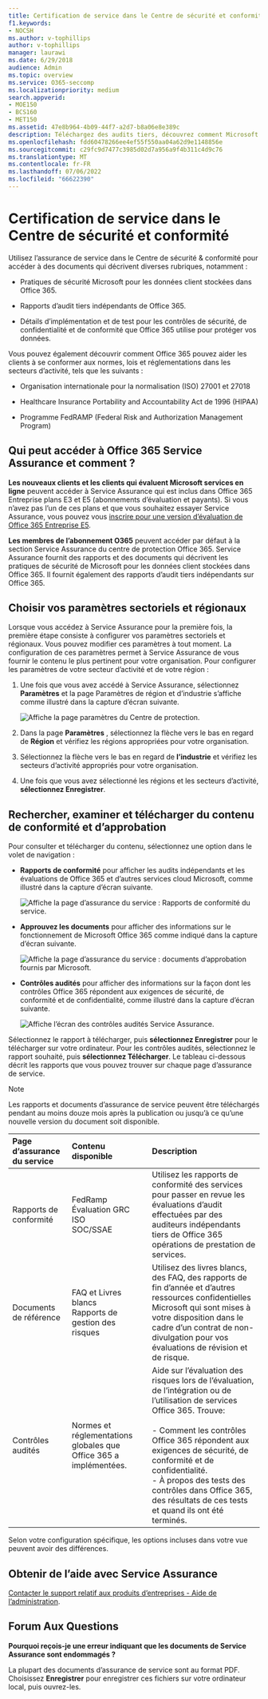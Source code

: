 ```yaml
---
title: Certification de service dans le Centre de sécurité et conformité
f1.keywords:
- NOCSH
ms.author: v-tophillips
author: v-tophillips
manager: laurawi
ms.date: 6/29/2018
audience: Admin
ms.topic: overview
ms.service: O365-seccomp
ms.localizationpriority: medium
search.appverid:
- MOE150
- BCS160
- MET150
ms.assetid: 47e8b964-4b09-44f7-a2d7-b8a06e8e389c
description: Téléchargez des audits tiers, découvrez comment Microsoft sécurise les données client et savez comment vous pouvez vous conformer aux normes ISO, HIPAA, FINRA et FedRAMP lorsque vous utilisez Office 365.
ms.openlocfilehash: fdd60478266ee4ef55f550aa04a62d9e1148856e
ms.sourcegitcommit: c29fc9d7477c3985d02d7a956a9f4b311c4d9c76
ms.translationtype: MT
ms.contentlocale: fr-FR
ms.lasthandoff: 07/06/2022
ms.locfileid: "66622390"
---
```

# <a name="service-assurance-in-the-security--compliance-center"></a>Certification de service dans le Centre de sécurité et conformité

Utilisez l’assurance de service dans le Centre de sécurité & conformité pour accéder à des documents qui décrivent diverses rubriques, notamment : 
  
- Pratiques de sécurité Microsoft pour les données client stockées dans Office 365. 
    
- Rapports d’audit tiers indépendants de Office 365. 
    
- Détails d’implémentation et de test pour les contrôles de sécurité, de confidentialité et de conformité que Office 365 utilise pour protéger vos données. 
    
Vous pouvez également découvrir comment Office 365 pouvez aider les clients à se conformer aux normes, lois et réglementations dans les secteurs d’activité, tels que les suivants :
  
-  Organisation internationale pour la normalisation (ISO) 27001 et 27018 
    
- Healthcare Insurance Portability and Accountability Act de 1996 (HIPAA)
    
- Programme FedRAMP (Federal Risk and Authorization Management Program)
    
## <a name="who-can-access-office-365-service-assurance-and-how"></a>Qui peut accéder à Office 365 Service Assurance et comment ?

 **Les nouveaux clients et les clients qui évaluent Microsoft services en ligne** peuvent accéder à Service Assurance qui est inclus dans Office 365 Entreprise plans E3 et E5 (abonnements d’évaluation et payants). Si vous n’avez pas l’un de ces plans et que vous souhaitez essayer Service Assurance, vous pouvez vous [inscrire pour une version d’évaluation de Office 365 Entreprise E5](https://go.microsoft.com/fwlink/p/?LinkID=698279).
  
 **Les membres de l’abonnement O365** peuvent accéder par défaut à la section Service Assurance du centre de protection Office 365. Service Assurance fournit des rapports et des documents qui décrivent les pratiques de sécurité de Microsoft pour les données client stockées dans Office 365. Il fournit également des rapports d’audit tiers indépendants sur Office 365.
 
## <a name="choose-your-industry-and-regional-settings"></a>Choisir vos paramètres sectoriels et régionaux
<a name="Chooseyourindustryregional"> </a>

Lorsque vous accédez à Service Assurance pour la première fois, la première étape consiste à configurer vos paramètres sectoriels et régionaux. Vous pouvez modifier ces paramètres à tout moment. La configuration de ces paramètres permet à Service Assurance de vous fournir le contenu le plus pertinent pour votre organisation. Pour configurer les paramètres de votre secteur d’activité et de votre région :
  
1. Une fois que vous avez accédé à Service Assurance, sélectionnez **Paramètres** et la page Paramètres de région et d’industrie s’affiche comme illustré dans la capture d’écran suivante. 
    
    ![Affiche la page paramètres du Centre de protection.](../media/101716e8-9c0a-4839-a2c0-f6aacf64eb9d.png)
  
2. Dans la page **Paramètres** , sélectionnez la flèche vers le bas en regard de **Région** et vérifiez les régions appropriées pour votre organisation. 
    
3. Sélectionnez la flèche vers le bas en regard de **l’industrie** et vérifiez les secteurs d’activité appropriés pour votre organisation. 
    
4. Une fois que vous avez sélectionné les régions et les secteurs d’activité, **sélectionnez Enregistrer**.
    
## <a name="find-review-and-download-compliance-and-trust-content"></a>Rechercher, examiner et télécharger du contenu de conformité et d’approbation
<a name="Chooseyourindustryregional"> </a>

Pour consulter et télécharger du contenu, sélectionnez une option dans le volet de navigation :
  
- **Rapports de conformité** pour afficher les audits indépendants et les évaluations de Office 365 et d’autres services cloud Microsoft, comme illustré dans la capture d’écran suivante. 
    
    ![Affiche la page d’assurance du service : Rapports de conformité du service.](../media/149f2181-a558-4963-85e5-8d5ebc7cdac8.png)
  
- **Approuvez les documents** pour afficher des informations sur le fonctionnement de Microsoft Office 365 comme indiqué dans la capture d’écran suivante. 
    
    ![Affiche la page d’assurance du service : documents d’approbation fournis par Microsoft.](../media/5dd4e89a-25a2-45e7-8d6c-a5c5b9237327.png)
  
- **Contrôles audités** pour afficher des informations sur la façon dont les contrôles Office 365 répondent aux exigences de sécurité, de conformité et de confidentialité, comme illustré dans la capture d’écran suivante. 
    
    ![Affiche l’écran des contrôles audités Service Assurance.](../media/4baf252b-603d-45e0-af12-32616154df65.png)
  
Sélectionnez le rapport à télécharger, puis **sélectionnez Enregistrer** pour le télécharger sur votre ordinateur. Pour les contrôles audités, sélectionnez le rapport souhaité, puis **sélectionnez Télécharger**. Le tableau ci-dessous décrit les rapports que vous pouvez trouver sur chaque page d’assurance de service. 
  
> [!NOTE]
> Les rapports et documents d’assurance de service peuvent être téléchargés pendant au moins douze mois après la publication ou jusqu’à ce qu’une nouvelle version du document soit disponible. 
  
|**Page d’assurance du service**|**Contenu disponible**|**Description**|
|:-----|:-----|:-----|
|Rapports de conformité  <br/> | FedRamp  <br/>  Évaluation GRC  <br/>  ISO  <br/>  SOC/SSAE  <br/> |Utilisez les rapports de conformité des services pour passer en revue les évaluations d’audit effectuées par des auditeurs indépendants tiers de Office 365 opérations de prestation de services.  <br/> |
|Documents de référence  <br/> | FAQ et Livres blancs  <br/>  Rapports de gestion des risques  <br/> |Utilisez des livres blancs, des FAQ, des rapports de fin d’année et d’autres ressources confidentielles Microsoft qui sont mises à votre disposition dans le cadre d’un contrat de non-divulgation pour vos évaluations de révision et de risque.  <br/> |
|Contrôles audités  <br/> |Normes et réglementations globales que Office 365 a implémentées.  <br/> | Aide sur l’évaluation des risques lors de l’évaluation, de l’intégration ou de l’utilisation de services Office 365. Trouve:  <br/> <br/>- Comment les contrôles Office 365 répondent aux exigences de sécurité, de conformité et de confidentialité.  <br/>- À propos des tests des contrôles dans Office 365, des résultats de ces tests et quand ils ont été terminés.  <br/> |
   
Selon votre configuration spécifique, les options incluses dans votre vue peuvent avoir des différences.
    
## <a name="get-help-with-service-assurance"></a>Obtenir de l’aide avec Service Assurance
<a name="addother"> </a>

[Contacter le support relatif aux produits d’entreprises - Aide de l’administration](../admin/get-help-support.md).
  
## <a name="frequently-asked-questions"></a>Forum Aux Questions
<a name="addother"> </a>

 **Pourquoi reçois-je une erreur indiquant que les documents de Service Assurance sont endommagés ?**
  
La plupart des documents d’assurance de service sont au format PDF. Choisissez **Enregistrer** pour enregistrer ces fichiers sur votre ordinateur local, puis ouvrez-les.